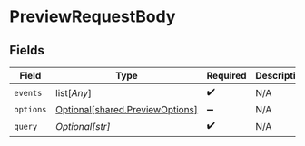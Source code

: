 # PreviewRequestBody


## Fields

| Field                                                                        | Type                                                                         | Required                                                                     | Description                                                                  |
| ---------------------------------------------------------------------------- | ---------------------------------------------------------------------------- | ---------------------------------------------------------------------------- | ---------------------------------------------------------------------------- |
| `events`                                                                     | list[*Any*]                                                                  | :heavy_check_mark:                                                           | N/A                                                                          |
| `options`                                                                    | [Optional[shared.PreviewOptions]](undefined/models/shared/previewoptions.md) | :heavy_minus_sign:                                                           | N/A                                                                          |
| `query`                                                                      | *Optional[str]*                                                              | :heavy_check_mark:                                                           | N/A                                                                          |